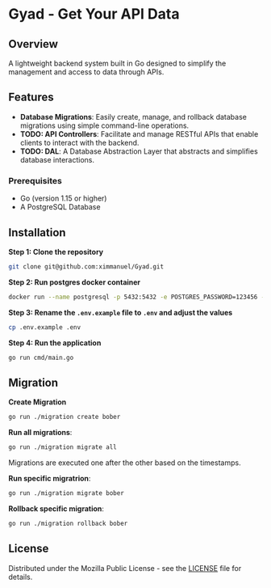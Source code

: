 # Gyad - Get Your API Data

## Overview
A lightweight backend system built in Go designed to simplify the management and access to data through APIs.

## Features
- **Database Migrations**: Easily create, manage, and rollback database migrations using simple command-line operations.
- **TODO: API Controllers**: Facilitate and manage RESTful APIs that enable clients to interact with the backend.
- **TODO: DAL**: A Database Abstraction Layer that abstracts and simplifies database interactions. 

### Prerequisites
- Go (version 1.15 or higher)
- A PostgreSQL Database

## Installation
**Step 1: Clone the repository**
```bash
git clone git@github.com:ximmanuel/Gyad.git
```

**Step 2: Run postgres docker container**
```bash
docker run --name postgresql -p 5432:5432 -e POSTGRES_PASSWORD=123456 -d postgres
```

**Step 3: Rename the `.env.example` file to `.env` and adjust the values**
```bash
cp .env.example .env
```

**Step 4: Run the application**
```bash
go run cmd/main.go
```

## Migration

**Create Migration**
```bash
go run ./migration create bober
```

**Run all migrations**:
```bash
go run ./migration migrate all
```
Migrations are executed one after the other based on the timestamps.

**Run specific migratrion**:
```bash
go run ./migration migrate bober
```

**Rollback specific migration**:
```bash
go run ./migration rollback bober
```

## License
Distributed under the Mozilla Public License - see the [LICENSE](LICENSE) file for details.
